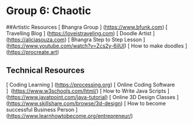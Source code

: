 # Group 6: Chaotic 
##Artistic Resources
[ Bhangra Group ] (https://www.bfunk.com)
[ Travelling Blog ] (https://loveistraveling.com)
[ Doodle Artist ] (https://aliciasouza.com)
[ Bhangra Step to Step Lesson ] (https://www.youtube.com/watch?v=Zcs2y-6ilUI)
[ How to make doodles ] (https://procreate.art)

## Technical Resources
[ Coding Learning ] (https://processing.org)
[ Online Coding Software ]  (https://www.w3schools.com/html/)
[ How to Write Java Scripts ] (https://www.javatpoint.com/java-tutorial)
[ Online 3D Design Classes ] (https://www.skillshare.com/browse/3d-design)
[ How to become successful Business Person ] (https://www.learnhowtobecome.org/entrepreneur/)
